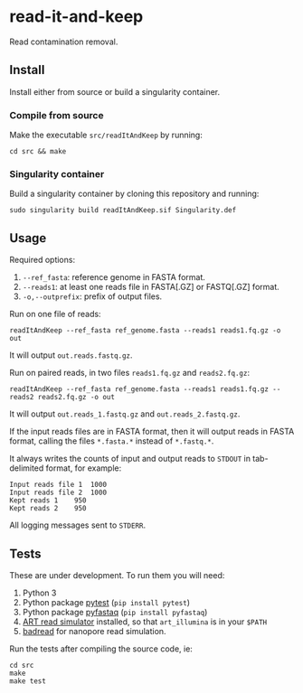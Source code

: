 # read-it-and-keep
Read contamination removal.


## Install
Install either from source or build a singularity container.

### Compile from source
Make the executable `src/readItAndKeep` by running:
```
cd src && make
```

### Singularity container
Build a singularity container by cloning this repository
and running:
```
sudo singularity build readItAndKeep.sif Singularity.def
```


## Usage
Required options:
1. `--ref_fasta`: reference genome in FASTA format.
2. `--reads1`: at least one reads file in FASTA[.GZ] or FASTQ[.GZ] format.
3. `-o,--outprefix`: prefix of output files.


Run on one file of reads:
```
readItAndKeep --ref_fasta ref_genome.fasta --reads1 reads1.fq.gz -o out
```
It will output `out.reads.fastq.gz`.

Run on paired reads, in two files `reads1.fq.gz` and `reads2.fq.gz`:
```
readItAndKeep --ref_fasta ref_genome.fasta --reads1 reads1.fq.gz --reads2 reads2.fq.gz -o out
```
It will output `out.reads_1.fastq.gz` and
`out.reads_2.fastq.gz`.

If the input reads files are in FASTA format, then it will output reads in
FASTA format, calling the files `*.fasta.*` instead of `*.fastq.*`.

It always writes the counts of input and output reads to `STDOUT` in
tab-delimited format, for example:
```
Input reads file 1	1000
Input reads file 2	1000
Kept reads 1	950
Kept reads 2	950
```
All logging messages sent to `STDERR`.


## Tests

These are under development. To run them you will need:
1. Python 3
2. Python package [pytest](https://docs.pytest.org/en/stable/) (`pip install pytest`)
3. Python package [pyfastaq](https://github.com/sanger-pathogens/Fastaq)  (`pip install pyfastaq`)
4. [ART read simulator](https://www.niehs.nih.gov/research/resources/software/biostatistics/art/index.cfm)
   installed, so that `art_illumina` is in your `$PATH`
5. [badread](https://github.com/rrwick/Badread) for nanopore read simulation.

Run the tests after compiling the source code, ie:
```
cd src
make
make test
```
